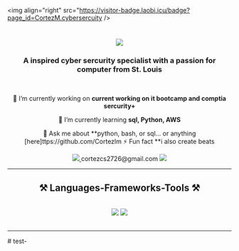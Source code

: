 <img align="right" src="https://visitor-badge.laobi.icu/badge?page_id=CortezM.cybersercuity />

<h1 align="center">
    <img src="https://readme-typing-svg.herokuapp.com/?font=Righteous&size=35&center=true&vCenter=true&width=500&height=70&duration=4000&lines=Hi+There!+👋;+I'm+CortezMartin!;" />
</h1>

<h3 align="center">A inspired cyber sercurity specialist with a passion for computer from St. Louis</h3>

<br/>

<div align="center">
 
 🔭 I’m currently working on **current working on it bootcamp and comptia sercurity+**
 
 🌱 I’m currently learning **sql, Python, AWS**

💬 Ask me about **python, bash, or sql... or anything [here]ttps://github.com/Cortezlm
⚡ Fun fact **i also create beats
 </div>
 
<div align="center"> 
  <a href="mailto:aingargiola8@gmail.com">
    <img src="https://img.shields.io/badge/Gmail-333333?style=for-the-badge&logo=gmail&logoColor=red" />
  </a>cortezcs2726@gmail.com 
  <a href="https://linkedin.com/in/" target="_blank">
    <img src="https://img.shields.io/badge/LinkedIn-0077B5?style=for-the-badge&logo=linkedin&logoColor=white" target="_blank" />
  </a>

  </a>
</div>

 <hr/>
 
<h2 align="center">⚒️ Languages-Frameworks-Tools ⚒️</h2>
<br/>
<div align="center">
    <img src="https://skillicons.dev/icons?i=vscode,github,bash,git" />
    <img src="https://skillicons.dev/icons?i=,python,mysql,aws,azure" /><br>
</div>

<br/>
<hr/># test-
